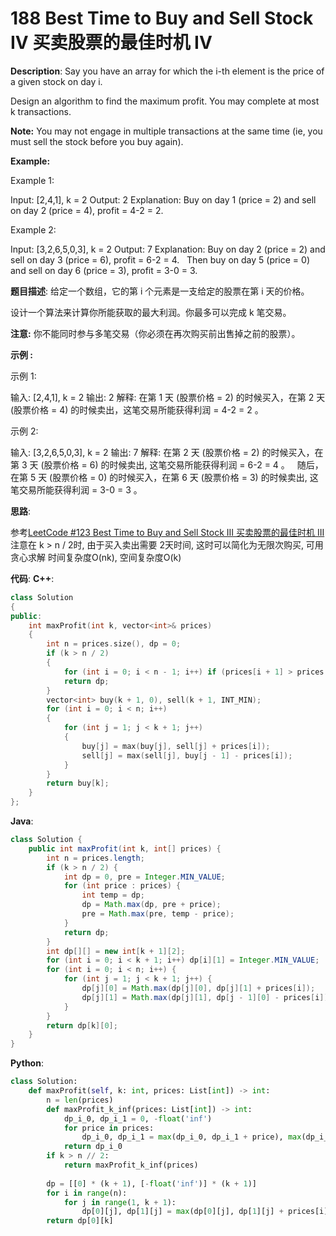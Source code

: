 # 188 Best Time to Buy and Sell Stock IV 买卖股票的最佳时机 IV

__Description__:
Say you have an array for which the i-th element is the price of a given stock on day i.

Design an algorithm to find the maximum profit. You may complete at most k transactions.

__Note:__
You may not engage in multiple transactions at the same time (ie, you must sell the stock before you buy again).

__Example:__

Example 1:

Input: [2,4,1], k = 2
Output: 2
Explanation: Buy on day 1 (price = 2) and sell on day 2 (price = 4), profit = 4-2 = 2.

Example 2:

Input: [3,2,6,5,0,3], k = 2
Output: 7
Explanation: Buy on day 2 (price = 2) and sell on day 3 (price = 6), profit = 6-2 = 4.
             Then buy on day 5 (price = 0) and sell on day 6 (price = 3), profit = 3-0 = 3.

__题目描述__:
给定一个数组，它的第 i 个元素是一支给定的股票在第 i 天的价格。

设计一个算法来计算你所能获取的最大利润。你最多可以完成 k 笔交易。

__注意:__
你不能同时参与多笔交易（你必须在再次购买前出售掉之前的股票）。

__示例 :__

示例 1:

输入: [2,4,1], k = 2
输出: 2
解释: 在第 1 天 (股票价格 = 2) 的时候买入，在第 2 天 (股票价格 = 4) 的时候卖出，这笔交易所能获得利润 = 4-2 = 2 。

示例 2:

输入: [3,2,6,5,0,3], k = 2
输出: 7
解释: 在第 2 天 (股票价格 = 2) 的时候买入，在第 3 天 (股票价格 = 6) 的时候卖出, 这笔交易所能获得利润 = 6-2 = 4 。
     随后，在第 5 天 (股票价格 = 0) 的时候买入，在第 6 天 (股票价格 = 3) 的时候卖出, 这笔交易所能获得利润 = 3-0 = 3 。

__思路__:

参考[LeetCode #123 Best Time to Buy and Sell Stock III 买卖股票的最佳时机 III](https://www.jianshu.com/p/afd580831d79)
注意在 k > n / 2时, 由于买入卖出需要 2天时间, 这时可以简化为无限次购买, 可用贪心求解
时间复杂度O(nk), 空间复杂度O(k)

__代码__:
__C++__:

```C++
class Solution 
{
public:
    int maxProfit(int k, vector<int>& prices) 
    {
        int n = prices.size(), dp = 0;
        if (k > n / 2) 
        {
            for (int i = 0; i < n - 1; i++) if (prices[i + 1] > prices[i]) dp += prices[i + 1] - prices[i];
            return dp;
        }
        vector<int> buy(k + 1, 0), sell(k + 1, INT_MIN);
        for (int i = 0; i < n; i++) 
        {
            for (int j = 1; j < k + 1; j++) 
            {
                buy[j] = max(buy[j], sell[j] + prices[i]);
                sell[j] = max(sell[j], buy[j - 1] - prices[i]);
            }
        }
        return buy[k];
    }
};
```

__Java__:

```Java
class Solution {
    public int maxProfit(int k, int[] prices) {
        int n = prices.length;
        if (k > n / 2) {
            int dp = 0, pre = Integer.MIN_VALUE;
            for (int price : prices) {
                int temp = dp;
                dp = Math.max(dp, pre + price);
                pre = Math.max(pre, temp - price);
            }
            return dp;
        }
        int dp[][] = new int[k + 1][2];
        for (int i = 0; i < k + 1; i++) dp[i][1] = Integer.MIN_VALUE;
        for (int i = 0; i < n; i++) {
            for (int j = 1; j < k + 1; j++) {
                dp[j][0] = Math.max(dp[j][0], dp[j][1] + prices[i]);
                dp[j][1] = Math.max(dp[j][1], dp[j - 1][0] - prices[i]);
            }
        }
        return dp[k][0];
    }
}
```

__Python__:

```Python
class Solution:
    def maxProfit(self, k: int, prices: List[int]) -> int:
        n = len(prices)
        def maxProfit_k_inf(prices: List[int]) -> int:
            dp_i_0, dp_i_1 = 0, -float('inf')
            for price in prices:
                dp_i_0, dp_i_1 = max(dp_i_0, dp_i_1 + price), max(dp_i_1, dp_i_0 - price)
            return dp_i_0
        if k > n // 2:
            return maxProfit_k_inf(prices)
        
        dp = [[0] * (k + 1), [-float('inf')] * (k + 1)]
        for i in range(n):
            for j in range(1, k + 1):
                dp[0][j], dp[1][j] = max(dp[0][j], dp[1][j] + prices[i]), max(dp[1][j], dp[0][j - 1] - prices[i])
        return dp[0][k]
```
